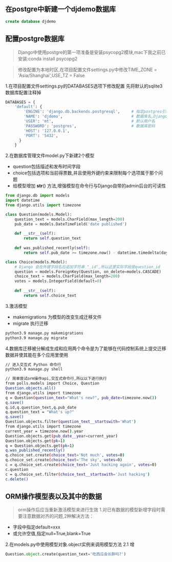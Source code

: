 ## 在postgre中新建一个djdemo数据库
```sql
create database djdemo
```

## 配置postgre数据库
>Django中使用postgre的第一项准备是安装psycopg2模块,mac下我之前已安装:conda install psycopg2

>修改配置为本地时区,在项目配置文件settings.py中修改TIME_ZONE = 'Asia/Shanghai',USE_TZ = False

1.在项目配置文件settings.py的DATABASES选项下修改配置
先将默认的sqlite3数据库配置注释掉
```py
DATABASES = {
    'default': {
        'ENGINE': 'django.db.backends.postgresql',     # 指定postgres引擎
        'NAME': 'djdemo',                              # 数据库名,Django不会帮你创建,需要自己进入数据库创建
        'USER': 'mt',                                  # 默认用户名
        'PASSWORD': 'postgres',                        # 数据库密码
        'HOST': '127.0.0.1',
        'PORT': '5432',
      }
    }
```

2.在数据库管理文件model.py下新建2个模型
- question包括描述和发布时间字段
- choice包括选项和当前得票数,并且使用外键约束来限制每个选项属于那个问题
- 给模型增加 __str__() 方法,增强模型在命令行与Django自带的admin后台的可读性

```py
from django.db import models
import datetime
from django.utils import timezone

class Question(models.Model):
    question_text = models.CharField(max_length=200)
    pub_date = models.DateTimeField('date published')
    
    def __str__(self):
        return self.question_text
        
    def was_published_recently(self):
        return self.pub_date >= timezone.now() - datetime.timedelta(days=1)

class Choice(models.Model):
    # Django 会在外键字段名后追加字符串 "_id",所以这里实际字段是question_id
    question = models.ForeignKey(Question, on_delete=models.CASCADE)
    choice_text = models.CharField(max_length=200)
    votes = models.IntegerField(default=0)    
    
    def __str__(self):
        return self.choice_text
```

3.激活模型
- makemigrations 为模型的改变生成迁移文件
- migrate 执行迁移
```sh
python3.9 manage.py makemigrations
python3.9 manage.py migrate
```

4.数据库迁移被分解成生成和应用两个命令是为了能够在代码控制系统上提交迁移数据并使其能在多个应用里使用
```sh
// 进入交互式 Python 命令行
python3.9 manage.py shell

// 简单尝试orm操作api,交互式命令行,所以以下逐行执行
from polls.models import Choice, Question
Question.objects.all()
from django.utils import timezone
q = Question(question_text="What's new?", pub_date=timezone.now())
q.save()
q.id,q.question_text,q.pub_date
q.question_text = "What's up?"
q.save()
Question.objects.filter(question_text__startswith='What')
from django.utils import timezone
current_year = timezone.now().year
Question.objects.get(pub_date__year=current_year)
Question.objects.get(pk=1)
q = Question.objects.get(pk=1)
q.was_published_recently()
q.choice_set.create(choice_text='Not much', votes=0)
q.choice_set.create(choice_text='The sky', votes=0)
c = q.choice_set.create(choice_text='Just hacking again', votes=0)
c.question
c = q.choice_set.filter(choice_text__startswith='Just hacking')
c.delete()
```



## ORM操作模型表以及其中的数据
>orm操作后应当重新激活模型来进行生效
1.对已有数据的模型新增字段时需要注意数据对齐的问题,2种解决方法：
- 字段中指定default=xxx
- 或允许空值,指定null=True,blank=True

2.在models.py中使用模型对象.object实例来调用模型方法
2.1 增
```py
Question.object.create(question_text='吃西瓜会长胖吗?')
```


























